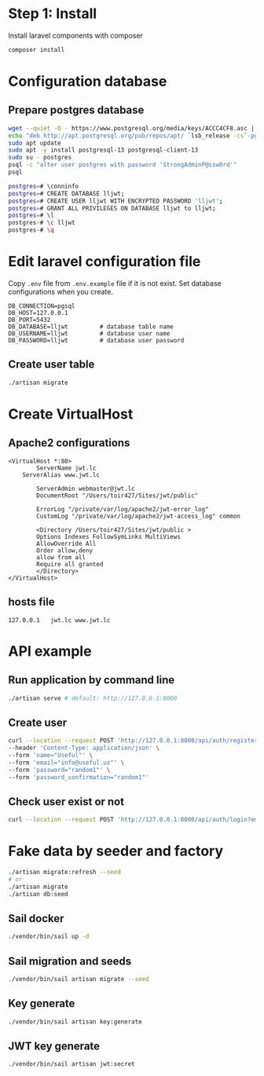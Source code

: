 # Step 1: Install

Install laravel components with composer

```bash
composer install
```

# Configuration database

## Prepare postgres database

```bash
wget --quiet -O - https://www.postgresql.org/media/keys/ACCC4CF8.asc | sudo apt-key add -
echo "deb http://apt.postgresql.org/pub/repos/apt/ `lsb_release -cs`-pgdg main" |sudo tee  /etc/apt/sources.list.d/pgdg.list
sudo apt update
sudo apt -y install postgresql-13 postgresql-client-13
sudo su - postgres
psql -c "alter user postgres with password 'StrongAdminP@ssw0rd'"
psql

postgres=# \conninfo
postgres=# CREATE DATABASE lljwt;
postgres=# CREATE USER lljwt WITH ENCRYPTED PASSWORD 'lljwt';
postgres=# GRANT ALL PRIVILEGES ON DATABASE lljwt to lljwt;
postgres=# \l
postgres-# \c lljwt
postgres-# \q

```

# Edit laravel configuration file

Copy `.env` file from `.env.example` file if it is not exist. Set database configurations when you create.

```dotenv
DB_CONNECTION=pgsql
DB_HOST=127.0.0.1
DB_PORT=5432
DB_DATABASE=lljwt         # database table name
DB_USERNAME=lljwt         # database user name
DB_PASSWORD=lljwt         # database user password
```

## Create user table

```bash
./artisan migrate
```

# Create VirtualHost

## Apache2 configurations

```apacheconf
<VirtualHost *:80>
        ServerName jwt.lc
	ServerAlias www.jwt.lc

        ServerAdmin webmaster@jwt.lc
        DocumentRoot "/Users/toir427/Sites/jwt/public"

        ErrorLog "/private/var/log/apache2/jwt-error_log"
        CustomLog "/private/var/log/apache2/jwt-access_log" common

        <Directory /Users/toir427/Sites/jwt/public >
		Options Indexes FollowSymLinks MultiViews
		AllowOverride All
		Order allow,deny
		allow from all
		Require all granted
        </Directory>
</VirtualHost>
```

## hosts file

```
127.0.0.1	jwt.lc www.jwt.lc
```

# API example

## Run application by command line

```bash
./artisan serve # default: http://127.0.0.1:8000
```

## Create user

```bash
curl --location --request POST 'http://127.0.0.1:8000/api/auth/register' \
--header 'Content-Type: application/json' \
--form 'name="Useful"' \
--form 'email="info@useful.uz"' \
--form 'password="random1"' \
--form 'password_confirmation="random1"'
```

## Check user exist or not

```bash
curl --location --request POST 'http://127.0.0.1:8000/api/auth/login?email=info@useful.uz&password=random1'
```

# Fake data by seeder and factory

```bash
./artisan migrate:refresh --seed
# or
./artisan migrate
./artisan db:seed
```

## Sail docker

```bash
./vendor/bin/sail up -d
```

## Sail migration and seeds

```bash
./vendor/bin/sail artisan migrate --seed
```

## Key generate

```bash
./vendor/bin/sail artisan key:generate
```
## JWT key generate
```bash
./vendor/bin/sail artisan jwt:secret
```
